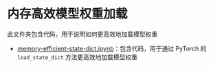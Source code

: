 # 内存高效模型权重加载

此文件夹包含代码，用于说明如何更高效地加载模型权重

- [memory-efficient-state-dict.ipynb](memory-efficient-state-dict.zh.ipynb)：包含代码，用于通过 PyTorch 的 `load_state_dict` 方法更高效地加载模型权重